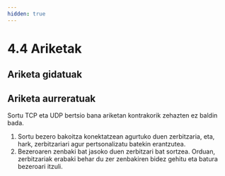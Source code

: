 ```yaml
---
hidden: true
---
```


# 4.4 Ariketak

## Ariketa gidatuak



## Ariketa aurreratuak

Sortu TCP eta UDP bertsio bana ariketan kontrakorik zehazten ez baldin bada.

1. Sortu bezero bakoitza konektatzean agurtuko duen zerbitzaria, eta, hark, zerbitzariari agur pertsonalizatu batekin erantzutea.
2. Bezeroaren zenbaki bat jasoko duen zerbitzari bat sortzea. Orduan, zerbitzariak erabaki behar du zer zenbakiren bidez gehitu eta batura bezeroari itzuli.
